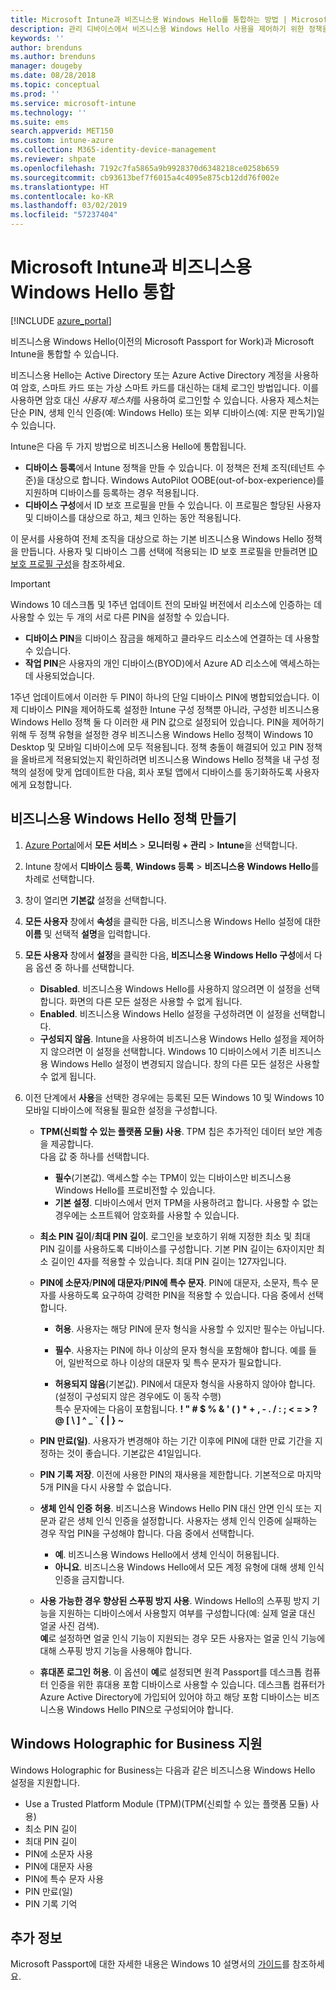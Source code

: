 ```yaml
---
title: Microsoft Intune과 비즈니스용 Windows Hello를 통합하는 방법 | Microsoft Intune
description: 관리 디바이스에서 비즈니스용 Windows Hello 사용을 제어하기 위한 정책을 만드는 방법을 알아봅니다."
keywords: ''
author: brenduns
ms.author: brenduns
manager: dougeby
ms.date: 08/28/2018
ms.topic: conceptual
ms.prod: ''
ms.service: microsoft-intune
ms.technology: ''
ms.suite: ems
search.appverid: MET150
ms.custom: intune-azure
ms.collection: M365-identity-device-management
ms.reviewer: shpate
ms.openlocfilehash: 7192c7fa5865a9b9928370d6348218ce0258b659
ms.sourcegitcommit: cb93613bef7f6015a4c4095e875cb12dd76f002e
ms.translationtype: HT
ms.contentlocale: ko-KR
ms.lasthandoff: 03/02/2019
ms.locfileid: "57237404"
---
```

# <a name="integrate-windows-hello-for-business-with-microsoft-intune"></a>Microsoft Intune과 비즈니스용 Windows Hello 통합


[!INCLUDE [azure_portal](./includes/azure_portal.md)]

비즈니스용 Windows Hello(이전의 Microsoft Passport for Work)과 Microsoft Intune을 통합할 수 있습니다.

 비즈니스용 Hello는 Active Directory 또는 Azure Active Directory 계정을 사용하여 암호, 스마트 카드 또는 가상 스마트 카드를 대신하는 대체 로그인 방법입니다. 이를 사용하면 암호 대신 *사용자 제스처*를 사용하여 로그인할 수 있습니다. 사용자 제스처는 단순 PIN, 생체 인식 인증(예: Windows Hello) 또는 외부 디바이스(예: 지문 판독기)일 수 있습니다.

Intune은 다음 두 가지 방법으로 비즈니스용 Hello에 통합됩니다.

-   **디바이스 등록**에서 Intune 정책을 만들 수 있습니다. 이 정책은 전체 조직(테넌트 수준)을 대상으로 합니다. Windows AutoPilot OOBE(out-of-box-experience)를 지원하며 디바이스를 등록하는 경우 적용됩니다. 
-  **디바이스 구성**에서 ID 보호 프로필을 만들 수 있습니다. 이 프로필은 할당된 사용자 및 디바이스를 대상으로 하고, 체크 인하는 동안 적용됩니다. 

이 문서를 사용하여 전체 조직을 대상으로 하는 기본 비즈니스용 Windows Hello 정책을 만듭니다. 사용자 및 디바이스 그룹 선택에 적용되는 ID 보호 프로필을 만들려면 [ID 보호 프로필 구성](identity-protection-configure.md)을 참조하세요.  

<!--- -   You can store authentication certificates in the Windows Hello for Business key storage provider (KSP). For more information, see [Secure resource access with certificate profiles in Microsoft Intune](secure-resource-access-with-certificate-profiles.md). --->

> [!IMPORTANT]
> Windows 10 데스크톱 및 1주년 업데이트 전의 모바일 버전에서 리소스에 인증하는 데 사용할 수 있는 두 개의 서로 다른 PIN을 설정할 수 있습니다.
> - **디바이스 PIN**을 디바이스 잠금을 해제하고 클라우드 리소스에 연결하는 데 사용할 수 있습니다.
> - **작업 PIN**은 사용자의 개인 디바이스(BYOD)에서 Azure AD 리소스에 액세스하는 데 사용되었습니다.
> 
> 1주년 업데이트에서 이러한 두 PIN이 하나의 단일 디바이스 PIN에 병합되었습니다.
> 이제 디바이스 PIN을 제어하도록 설정한 Intune 구성 정책뿐 아니라, 구성한 비즈니스용 Windows Hello 정책 둘 다 이러한 새 PIN 값으로 설정되어 있습니다.
> PIN을 제어하기 위해 두 정책 유형을 설정한 경우 비즈니스용 Windows Hello 정책이 Windows 10 Desktop 및 모바일 디바이스에 모두 적용됩니다.
> 정책 충돌이 해결되어 있고 PIN 정책을 올바르게 적용되었는지 확인하려면 비즈니스용 Windows Hello 정책을 내 구성 정책의 설정에 맞게 업데이트한 다음, 회사 포털 앱에서 디바이스를 동기화하도록 사용자에게 요청합니다.



## <a name="create-a-windows-hello-for-business-policy"></a>비즈니스용 Windows Hello 정책 만들기

1. [Azure Portal](https://portal.azure.com)에서 **모든 서비스** > **모니터링 + 관리** > **Intune**을 선택합니다.

2. Intune 창에서 **디바이스 등록**, **Windows 등록** > **비즈니스용 Windows Hello**를 차례로 선택합니다.

3. 창이 열리면 **기본값** 설정을 선택합니다.

4. **모든 사용자** 창에서 **속성**을 클릭한 다음, 비즈니스용 Windows Hello 설정에 대한 **이름** 및 선택적 **설명**을 입력합니다.

5. **모든 사용자** 창에서 **설정**을 클릭한 다음, **비즈니스용 Windows Hello 구성**에서 다음 옵션 중 하나를 선택합니다.

    - **Disabled**. 비즈니스용 Windows Hello를 사용하지 않으려면 이 설정을 선택합니다. 화면의 다른 모든 설정은 사용할 수 없게 됩니다.
    - **Enabled**. 비즈니스용 Windows Hello 설정을 구성하려면 이 설정을 선택합니다.
    - **구성되지 않음**. Intune을 사용하여 비즈니스용 Windows Hello 설정을 제어하지 않으려면 이 설정을 선택합니다. Windows 10 디바이스에서 기존 비즈니스용 Windows Hello 설정이 변경되지 않습니다. 창의 다른 모든 설정은 사용할 수 없게 됩니다.

6. 이전 단계에서 **사용**을 선택한 경우에는 등록된 모든 Windows 10 및 Windows 10 모바일 디바이스에 적용될 필요한 설정을 구성합니다.

   - **TPM(신뢰할 수 있는 플랫폼 모듈) 사용**. TPM 칩은 추가적인 데이터 보안 계층을 제공합니다.<br>다음 값 중 하나를 선택합니다.

     - **필수**(기본값). 액세스할 수는 TPM이 있는 디바이스만 비즈니스용 Windows Hello를 프로비전할 수 있습니다.
     - **기본 설정**. 디바이스에서 먼저 TPM을 사용하려고 합니다. 사용할 수 없는 경우에는 소프트웨어 암호화를 사용할 수 있습니다.

   - **최소 PIN 길이**/**최대 PIN 길이**. 로그인을 보호하기 위해 지정한 최소 및 최대 PIN 길이를 사용하도록 디바이스를 구성합니다. 기본 PIN 길이는 6자이지만 최소 길이인 4자를 적용할 수 있습니다. 최대 PIN 길이는 127자입니다.

   - **PIN에 소문자**/**PIN에 대문자**/**PIN에 특수 문자**. PIN에 대문자, 소문자, 특수 문자를 사용하도록 요구하여 강력한 PIN을 적용할 수 있습니다. 다음 중에서 선택합니다.

     - **허용**. 사용자는 해당 PIN에 문자 형식을 사용할 수 있지만 필수는 아닙니다.

     - **필수**. 사용자는 PIN에 하나 이상의 문자 형식을 포함해야 합니다. 예를 들어, 일반적으로 하나 이상의 대문자 및 특수 문자가 필요합니다.

     - **허용되지 않음**(기본값). PIN에서 대문자 형식을 사용하지 않아야 합니다. (설정이 구성되지 않은 경우에도 이 동작 수행)<br>특수 문자에는 다음이 포함됩니다. **! " # $ % &amp; ' ( ) &#42; + , - . / : ; &lt; = &gt; ? @ [ \ ] ^ _ &#96; { &#124; } ~**

   - **PIN 만료(일)**. 사용자가 변경해야 하는 기간 이후에 PIN에 대한 만료 기간을 지정하는 것이 좋습니다. 기본값은 41일입니다.

   - **PIN 기록 저장**. 이전에 사용한 PIN의 재사용을 제한합니다. 기본적으로 마지막 5개 PIN을 다시 사용할 수 없습니다.

   - **생체 인식 인증 허용**. 비즈니스용 Windows Hello PIN 대신 안면 인식 또는 지문과 같은 생체 인식 인증을 설정합니다. 사용자는 생체 인식 인증에 실패하는 경우 작업 PIN을 구성해야 합니다. 다음 중에서 선택합니다.

     - **예**. 비즈니스용 Windows Hello에서 생체 인식이 허용됩니다.
     - **아니요**. 비즈니스용 Windows Hello에서 모든 계정 유형에 대해 생체 인식 인증을 금지합니다.

   - **사용 가능한 경우 향상된 스푸핑 방지 사용**. Windows Hello의 스푸핑 방지 기능을 지원하는 디바이스에서 사용할지 여부를 구성합니다(예: 실제 얼굴 대신 얼굴 사진 검색).<br>**예**로 설정하면 얼굴 인식 기능이 지원되는 경우 모든 사용자는 얼굴 인식 기능에 대해 스푸핑 방지 기능을 사용해야 합니다.

   - **휴대폰 로그인 허용**. 이 옵션이 **예**로 설정되면 원격 Passport를 데스크톱 컴퓨터 인증을 위한 휴대용 포함 디바이스로 사용할 수 있습니다. 데스크톱 컴퓨터가 Azure Active Directory에 가입되어 있어야 하고 해당 포함 디바이스는 비즈니스용 Windows Hello PIN으로 구성되어야 합니다.

## <a name="windows-holographic-for-business-support"></a>Windows Holographic for Business 지원

Windows Holographic for Business는 다음과 같은 비즈니스용 Windows Hello 설정을 지원합니다.

- Use a Trusted Platform Module (TPM)(TPM(신뢰할 수 있는 플랫폼 모듈) 사용)
- 최소 PIN 길이
- 최대 PIN 길이
- PIN에 소문자 사용
- PIN에 대문자 사용
- PIN에 특수 문자 사용
- PIN 만료(일)
- PIN 기록 기억

## <a name="further-information"></a>추가 정보
Microsoft Passport에 대한 자세한 내용은 Windows 10 설명서의 [가이드](https://technet.microsoft.com/library/mt589441.aspx)를 참조하세요.
